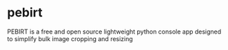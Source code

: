 # pebirt
 PEBIRT is a free and open source lightweight python console app designed to simplify bulk image cropping and resizing

